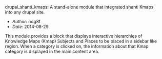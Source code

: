 drupal\_shanti\_kmaps: A stand-alone module that integrated shanti Kmaps into any drupal site. 

* *Author:* ndg8f
* *Date:* 2014-08-29

This module provides a block that displays interactive hierarchies of Knowledge Maps (Kmap) Subjects and Places to be placed in a sidebar like region. When a category is clicked on, the information about that Kmap category is displayed in the main content area.
